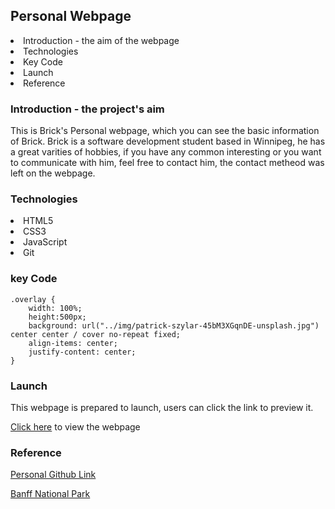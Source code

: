 
<h2>Personal Webpage</h2>

<li>Introduction - the aim of the webpage</li>
<li>Technologies</li>
<li>Key Code</li>
<li>Launch</li>
<li>Reference</li>

<h3>Introduction - the project's aim</h3>
<p>
    This is Brick's Personal webpage, which you can see the basic information of Brick. Brick is a software development student based in Winnipeg, he has a great varities of hobbies, if you have any common interesting or you want to communicate with him, feel free to contact him, the contact metheod was left on the webpage. 
</p>


<h3>Technologies</h3>
<li>HTML5</li>
<li>CSS3</li>
<li>JavaScript</li>
<li>Git</li>

<h3>key Code</h3>

```
.overlay {
    width: 100%;
    height:500px;
    background: url("../img/patrick-szylar-45bM3XGqnDE-unsplash.jpg") center center / cover no-repeat fixed;
    align-items: center;
    justify-content: center;
}
```

<h3>Launch</h3>
<p>This webpage is prepared to launch, users can click the link to preview it.</p>
<a href="https://bricklai.github.io/Webpage/index.html">Click here</a> to view the webpage

<h3>Reference</h3>
<p><a href="https://github.com/BrickLai">Personal Github Link</a></p>
<p><a href="https://banffnationalpark.com/">Banff National Park</a></p>
